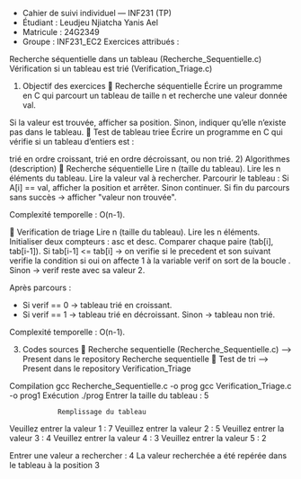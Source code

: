 - Cahier de suivi individuel — INF231 (TP)
- Étudiant : Leudjeu Njiatcha Yanis Ael
- Matricule : 24G2349
- Groupe : INF231_EC2
Exercices attribués :

Recherche séquentielle dans un tableau (Recherche_Sequentielle.c)
Vérification si un tableau est trié (Verification_Triage.c)

1) Objectif des exercices
🔹 Recherche séquentielle
Écrire un programme en C qui parcourt un tableau de taille n et recherche une valeur donnée val.

Si la valeur est trouvée, afficher sa position.
Sinon, indiquer qu’elle n’existe pas dans le tableau.
🔹 Test de tableau triee
Écrire un programme en C qui vérifie si un tableau d’entiers est :

trié en ordre croissant,
trié en ordre décroissant,
ou non trié.
2) Algorithmes (description)
🔹 Recherche séquentielle
Lire n (taille du tableau).
Lire les n éléments du tableau.
Lire la valeur val à rechercher.
Parcourir le tableau :
Si A[i] == val, afficher la position et arrêter.
Sinon continuer.
Si fin du parcours sans succès → afficher "valeur non trouvée".

Complexité temporelle : O(n-1).

🔹 Verification de triage
Lire n (taille du tableau).
Lire les n éléments.
Initialiser deux compteurs : asc et desc.
Comparer chaque paire (tab[i], tab[i-1]).
Si tab[i-1] <= tab[i] → on verifie si le precedent et son suivant verifie la condition si oui on affecte 1 à la variable verif on sort de la boucle  .
Sinon → verif reste avec sa valeur 2.

Après parcours :
- Si verif == 0 → tableau trié en croissant.
- Si verif == 1 → tableau trié en décroissant.
Sinon → tableau non trié.

Complexité temporelle : O(n-1).

3) Codes sources
🔹 Recherche sequentielle (Recherche_Sequentielle.c)
--> Present dans le repository Recherche sequentielle
🔹 Test de tri
--> Present dans le repository Verification_Triage

Compilation
gcc Recherche_Sequentielle.c -o prog
gcc Verification_Triage.c -o prog1
Exécution
./prog
Entrer la taille du tableau : 5

                Remplissage du tableau 

Veuillez entrer la valeur 1 : 7
Veuillez entrer la valeur 2 : 5
Veuillez entrer la valeur 3 : 4
Veuillez entrer la valeur 4 : 3
Veuillez entrer la valeur 5 : 2

Entrer une valeur a rechercher : 4
La valeur recherchée a été repérée dans le tableau à la position 3
